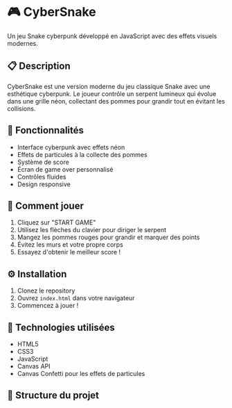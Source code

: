 # 🎮 CyberSnake

Un jeu Snake cyberpunk développé en JavaScript avec des effets visuels modernes.

## 📋 Description
CyberSnake est une version moderne du jeu classique Snake avec une esthétique cyberpunk. Le joueur contrôle un serpent lumineux qui évolue dans une grille néon, collectant des pommes pour grandir tout en évitant les collisions.

## 🌟 Fonctionnalités
- Interface cyberpunk avec effets néon
- Effets de particules à la collecte des pommes
- Système de score
- Écran de game over personnalisé
- Contrôles fluides
- Design responsive

## 🎯 Comment jouer
1. Cliquez sur "START GAME"
2. Utilisez les flèches du clavier pour diriger le serpent
3. Mangez les pommes rouges pour grandir et marquer des points
4. Évitez les murs et votre propre corps
5. Essayez d'obtenir le meilleur score !

## ⚙️ Installation
1. Clonez le repository
2. Ouvrez `index.html` dans votre navigateur
3. Commencez à jouer !

## 🔧 Technologies utilisées
- HTML5
- CSS3
- JavaScript
- Canvas API
- Canvas Confetti pour les effets de particules

## 📁 Structure du projet 